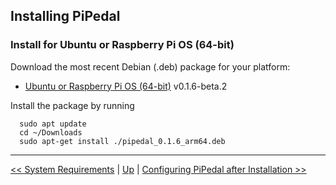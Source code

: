 ## Installing PiPedal

### Install for Ubuntu or Raspberry Pi OS (64-bit)

Download the most recent Debian (.deb) package for your platform:

- [Ubuntu or Raspberry Pi OS (64-bit)](https://github.com/rerdavies/pipedal/releases/download/v0.1.6-beta.2/pipedal_0.1.6_arm64.deb) v0.1.6-beta.2

Install the package by running 

```
  sudo apt update
  cd ~/Downloads  
  sudo apt-get install ./pipedal_0.1.6_arm64.deb
```

--------
[<< System Requirements](SystemRequirements.md) | [Up](Documentation.md) | [Configuring PiPedal after Installation >>](Configuring.md)